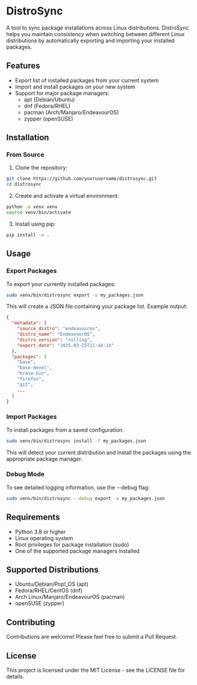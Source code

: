 # DistroSync

A tool to sync package installations across Linux distributions. DistroSync helps you maintain consistency when switching between different Linux distributions by automatically exporting and importing your installed packages.

## Features

- Export list of installed packages from your current system
- Import and install packages on your new system
- Support for major package managers:
  - apt (Debian/Ubuntu)
  - dnf (Fedora/RHEL)
  - pacman (Arch/Manjaro/EndeavourOS)
  - zypper (openSUSE)

## Installation

### From Source

1. Clone the repository:
```bash
git clone https://github.com/yourusername/distrosync.git
cd distrosync
```

2. Create and activate a virtual environment:
```bash
python -m venv venv
source venv/bin/activate
```

3. Install using pip:
```bash
pip install -e .
```

## Usage

### Export Packages

To export your currently installed packages:

```bash
sudo venv/bin/distrosync export -o my_packages.json
```

This will create a JSON file containing your package list. Example output:

```json
{
  "metadata": {
    "source_distro": "endeavouros",
    "distro_name": "EndeavourOS",
    "distro_version": "rolling",
    "export_date": "2025-03-25T11:44:14"
  },
  "packages": [
    "base",
    "base-devel",
    "brave-bin",
    "firefox",
    "git",
    ...
  ]
}
```

### Import Packages

To install packages from a saved configuration:

```bash
sudo venv/bin/distrosync install -f my_packages.json
```

This will detect your current distribution and install the packages using the appropriate package manager.

### Debug Mode

To see detailed logging information, use the --debug flag:

```bash
sudo venv/bin/distrosync --debug export -o my_packages.json
```

## Requirements

- Python 3.8 or higher
- Linux operating system
- Root privileges for package installation (sudo)
- One of the supported package managers installed

## Supported Distributions

- Ubuntu/Debian/Pop!_OS (apt)
- Fedora/RHEL/CentOS (dnf)
- Arch Linux/Manjaro/EndeavourOS (pacman)
- openSUSE (zypper)

## Contributing

Contributions are welcome! Please feel free to submit a Pull Request.

## License

This project is licensed under the MIT License - see the LICENSE file for details.